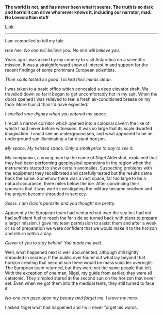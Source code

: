 **The world is not, and has never been what it seems. The truth is so dark and horrid it can drive whomever knows it, including our narrator, mad. No Lovecraftian stuff**

[Link](https://www.reddit.com/r/WritingPrompts/comments/5xoe18/wp_the_world_is_not_and_has_never_been_what_it/)

---

I am compelled to tell my tale. 

*Hee hee. No one will believe you. No one will believe you.*

Years ago I was asked by my country to visit Antarctica on a scientific mission. It was a straightforward show of interest in and support for the recent findings of some prominent European scientists.

*Their souls tasted so good. I licked their minds clean.*

I was taken to a basic office which concealed a deep elevator shaft. We travelled down so far it began to get uncomfortably hot in my suit. When the doors opened I was relieved to feel a fresh air-conditioned breeze on my face. More humid than I'd have expected.

*I smelled your dignity when you entered my space.*

I recall a narrow corridor which opened into a colossal cavern the like of which I had never before witnessed. It was so large that its scale dwarfed imagination. I could see an underground sea, and what appeared to be an underground sun illuminating a far distant horizon.

*My space. My twisted space. Only a small price to pay to see it.*

My companion, a young man by the name of Nigel Aldershot, explained that they had been performing geophysical operations in the region when the instruments started to show certain anomalies. Suspecting problems with the equipment they recalibrated and carefully tested but the results came back the same. Somehow there was a vast space, far too large to be a natural occurance, three miles below the ice. After convincing their sponsors that it was worth investigating the military became involved and the project became shrouded in secrecy.

*Sssss. I am Gaia's parasite and you thought me pretty.*

Apparently the European team had ventured out over the sea but had not had sufficient fuel to reach the far side so turned back with plans to prepare a larger mission. I gave my team permission to assist them and after a week or so of preparation we were confident that we would make it to the horizon and return within a day.

*Clever of you to stay behind. You made me wait.*

Well, what happened next is well documented, although still rightly shrouded in secrecy. If the public ever found out what lay beyond that horizon creating that second sun there would be mass suicides overnight. The European team returned, but they were not the same people that left. With the exception of one man, Nigel, my guide from earlier, they were all catatonic. They simpled stared at the second sun on the horizon that never set. Even when we got them into the medical tents, they still turned to face it. 

*No-one can gaze upon my beauty and forget me. I leave my mark.*

I asked Nigel what had happened and I will never forget his words. 
